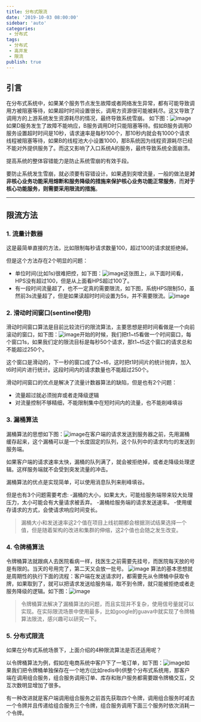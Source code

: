 ```yaml
---
title: 分布式限流
date: '2019-10-03 08:00:00'
sidebar: 'auto'
categories:
 - 分布式
tags:
 - 分布式
 - 高并发
 - 限流
publish: true
---
```

## 引言
在分布式系统中，如果某个服务节点发生故障或者网络发生异常，都有可能导致调用方被阻塞等待，如果超时时间设置很长，调用方资源很可能被耗尽。这又导致了调用方的上游系统发生资源耗尽的情况，最终导致系统雪崩。
如下图：![image](image/03-00.png)如果D服务发生了故障不能响应，B服务调用D时只能阻塞等待。假如B服务调用D服务设置超时时间是10秒，请求速率是每秒100个，那10秒内就会有1000个请求线程被阻塞等待，如果B的线程池大小设置1000，那B系统因为线程资源耗尽已经不能对外提供服务了。而这又影响了入口系统A的服务，最终导致系统全面崩溃。

提高系统的整体容错能力是防止系统雪崩的有效手段。

要防止系统发生雪崩，就必须要有容错设计。如果遇到突增流量，一般的做法是**对非核心业务功能采用熔断和服务降级的措施来保护核心业务功能正常服务**，而**对于核心功能服务，则需要采用限流的措施**。

---

## 限流方法
### 1. 流量计数器
这是最简单直接的方法，比如限制每秒请求数量100，超过100的请求就拒绝掉。

但是这个方法存在2个明显的问题：
* 单位时间(比如1s)很难把控，如下图：![image](image/03-01.png)这张图上，从下面时间看，HPS没有超过100，但是从上面看HPS超过100了。
* 有一段时间流量超了，也不一定真的需要限流，如下图，系统HPS限制50，虽然前3s流量超了，但是如果读超时时间设置为5s，并不需要限流。![image](image/03-02.png)
  
### 2. 滑动时间窗口(sentinel使用)
滑动时间窗口算法是目前比较流行的限流算法，主要思想是把时间看做是一个向前滚动的窗口，如下图：![image](image/03-03.png)开始的时候，我们把t1~t5看做一个时间窗口，每个窗口1s，如果我们定的限流目标是每秒50个请求，那t1~t5这个窗口的请求总和不能超过250个。

这个窗口是滑动的，下一秒的窗口成了t2~t6，这时把t1时间片的统计抛弃，加入t6时间片进行统计。这段时间内的请求数量也不能超过250个。

滑动时间窗口的优点是解决了流量计数器算法的缺陷，但是也有2个问题：
- 流量超过就必须抛弃或者走降级逻辑
- 对流量控制不够精细，不能限制集中在短时间内的流量，也不能削峰填谷

### 3. 漏桶算法
漏桶算法的思想如下图：![image](image/03-04.png)在客户端的请求发送到服务器之前，先用漏桶缓存起来，这个漏桶可以是一个长度固定的队列，这个队列中的请求均匀的发送到服务端。

如果客户端的请求速率太快，漏桶的队列满了，就会被拒绝掉，或者走降级处理逻辑。这样服务端就不会受到突发流量的冲击。

漏桶算法的优点是实现简单，可以使用消息队列来削峰填谷。

但是也有3个问题需要考虑:
-漏桶的大小，如果太大，可能给服务端带来较大处理压力，太小可能会有大量请求被丢弃。
-漏桶给服务端的请求发送速率。
-使用缓存请求的方式，会使请求响应时间变长。
>漏桶大小和发送速率这2个值在项目上线初期都会根据测试结果选择一个值，但是随着架构的改进和集群的伸缩，这2个值也会随之发生改变。

### 4. 令牌桶算法

令牌桶算法就跟病人去医院看病一样，找医生之前需要先挂号，而医院每天放的号是有限的。当天的号用完了，第二天又会放一批号。
![image](image/03-05.png)
算法的基本思想就是周期性的执行下面的流程：客户端在发送请求时，都需要先从令牌桶中获取令牌，如果取到了，就可以把请求发送给服务端，取不到令牌，就只能被拒绝或者走服务降级的逻辑。如下图：![image](image/03-06.png)

>令牌桶算法解决了漏桶算法的问题，而且实现并不复杂，使用信号量就可以实现。在实际限流场景中使用最多，比如google的guava中就实现了令牌桶算法限流，感兴趣可以研究一下。

### 5. 分布式限流
如果在分布式系统场景下，上面介绍的4种限流算法是否还适用呢？

以令牌桶算法为例，假如在电商系统中客户下了一笔订单，如下图：![image](image/03-07.png)如果我们把令牌桶单独保存在一个地方(比如redis中)供整个分布式系统用，那客户端在调用组合服务，组合服务调用订单、库存和账户服务都需要跟令牌桶交互，交互次数明显增加了很多。

有一种改进就是客户端调用组合服务之前首先获取四个令牌，调用组合服务时减去一个令牌并且传递给组合服务三个令牌，组合服务调用下面三个服务时依次消耗一个令牌。
